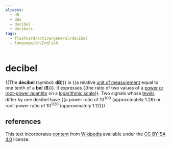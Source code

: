 ```yaml
---
aliases:
  - dB
  - dBs
  - decibel
  - decibels
tags:
  - flashcard/active/general/decibel
  - language/in/English
---
```


# decibel

{{The __decibel__ (symbol: __dB__)}} is {{a relative [unit of measurement](unit%20of%20measurement.md) equal to one tenth of a __bel__ (__B__)}}. It expresses {{the ratio of two values of a [power or root-power quantity](power,%20root-power,%20and%20field%20quantities.md) on a [logarithmic scale](logarithmic%20scale.md)}}. Two signals whose [levels](level%20(logarithmic%20quantity).md) differ by one decibel have {{a power ratio of 10<sup>1/10</sup> (approximately 1.26) or root-power ratio of 10<sup>1/20</sup> (approximately 1.12)}}.

## references

This text incorporates [content](https://en.wikipedia.org/wiki/decibel) from [Wikipedia](Wikipedia.md) available under the [CC BY-SA 4.0](https://creativecommons.org/licenses/by-sa/4.0/) license.
